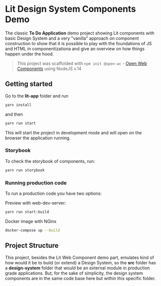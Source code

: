 # Lit Design System Components Demo

The classic **To Do Application** demo project showing Lit components with basic Design System and a very "vanilla" approach on component construction to show that it is possible to play with the foundations of JS and HTML in componentizationa and give an overview on how things happen under the hood.

> This project was scaffolded with `npm init @open-wc` - [Open Web Components](https://open-wc.org/) using NodeJS v.14

## Getting started

Go to the **lit-app** folder and run

```bash
yarn install
```
and then

```bash
yarn run start
```

This will start the project in development mode and will open on the browser the application running.

### Storybook

To check the storybook of components, run:
```bash
yarn run storybook
```

### Running production code
To run a production code you have two options:

Preview with web-dev-server:
```bash
yarn run start:build
```

Docker image with NGinx
```bash
docker-compose up --build
```

## Project Structure

This project, besides the Lit Web Component demo part, emulates kind of how would it be to build (or extend) a Design System, so the **src** folder has a **design-system** folder that would be an external module in production grade applications. But, for the sake of simplicity, the design system components are in the same code base here but within this specific folder.
